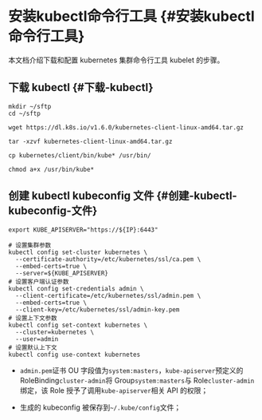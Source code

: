 # 安装kubectl命令行工具 {#安装kubectl命令行工具}

本文档介绍下载和配置 kubernetes 集群命令行工具 kubelet 的步骤。

## 下载 kubectl {#下载-kubectl}

```
mkdir ~/sftp
cd ~/sftp

wget https://dl.k8s.io/v1.6.0/kubernetes-client-linux-amd64.tar.gz

tar -xzvf kubernetes-client-linux-amd64.tar.gz

cp kubernetes/client/bin/kube* /usr/bin/

chmod a+x /usr/bin/kube*
```

## 创建 kubectl kubeconfig 文件 {#创建-kubectl-kubeconfig-文件}

```
export KUBE_APISERVER="https://${IP}:6443"

# 设置集群参数
kubectl config set-cluster kubernetes \
  --certificate-authority=/etc/kubernetes/ssl/ca.pem \
  --embed-certs=true \
  --server=${KUBE_APISERVER}
# 设置客户端认证参数
kubectl config set-credentials admin \
  --client-certificate=/etc/kubernetes/ssl/admin.pem \
  --embed-certs=true \
  --client-key=/etc/kubernetes/ssl/admin-key.pem
# 设置上下文参数
kubectl config set-context kubernetes \
  --cluster=kubernetes \
  --user=admin
# 设置默认上下文
kubectl config use-context kubernetes
```

* `admin.pem`证书 OU 字段值为`system:masters`，`kube-apiserver`预定义的 RoleBinding`cluster-admin`将 Group`system:masters`与 Role`cluster-admin`绑定，该 Role 授予了调用`kube-apiserver`相关 API 的权限；

* 生成的 kubeconfig 被保存到`~/.kube/config`文件；



